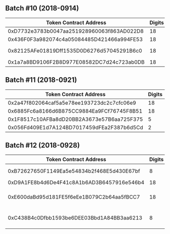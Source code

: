 
## Batch #10 (2018-0914)  
| Token Contract Address | Digits | Symbol | Name | Website |
| ---- | ---- | ---- | ---- | ---- |
0xD7732e3783b0047aa251928960063f863AD022D8 | 18 | BRM | BrahmaOS | https://www.brahmaos.io 
0x436F0F3a982074c4a05084485D421466a994FE53 | 18 | RTE | Rate3 | https://www.rate3.network/ 
0x82125AFe01819Dff1535D0D6276d57045291B6c0 | 18 | MRL | Marcelo | https://www.marcelo-mrl.com/ 
0x1a7a8BD9106F2B8D977E08582DC7d24c723ab0DB | 18 | APPC | AppCoins | https://appcoins.io 

## Batch #11 (2018-0921)  
| Token Contract Address | Digits | Symbol | Name | Website |
| ---- | ---- | ---- | ---- | ---- |
0x2a47f802064caf5a5e78ee193723dc2c7cfc06e9 | 18 | moolya | moolyacoin | http://www.moolya.global
0x6885Fc6a8166d6B875CC9884Ea9FCf76745F8B51 | 18 | MOTE | MonetChainToken | https://www.monetchain.io
0x1F8517c10AFBa8dD20BB2A3673e57B6aa725F375 | 5  | NCU | NECUN | https://etherneum.org
0x056Fd409E1d7A124BD7017459dFEa2F387b6d5Cd | 2  | GUSD | Gemini dollar | https://gemini.com/dollar/

## Batch #12 (2018-0928)  
| Token Contract Address | Digits | Symbol | Name | Website |
| ---- | ---- | ---- | ---- | ---- |
0xB72627650F1149Ea5e54834b2f468E5d430E67bf | 8  | BITS | Bitsoko Community | https://bitsoko.co.ke
0xD9A1FE8b4d6De4F41c8A1b6AD3B6457916e546b4 | 18 | FOTC | Fortecoin | https://fortecoinbiz.com 
0xE600daBd95d181FE5f6eEe1B079C2b64aa5fBCC7 | 18 | GPT  | Gridcube Platform Token | https://ito.gridcube.com
0xC438B4c0Dfbb1593be6DEE03Bbd1A84BB3aa6213 | 8 | EQC | Ethereum Qchain Token | https://qchain.co/

